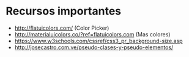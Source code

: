 # Recursos importantes

- http://flatuicolors.com/ (Color Picker)
- http://materialuicolors.co/?ref=flatuicolors.com (Mas colores)
- https://www.w3schools.com/cssref/css3_pr_background-size.asp
- http://josecastro.com.ve/pseudo-clases-y-pseudo-elementos/
